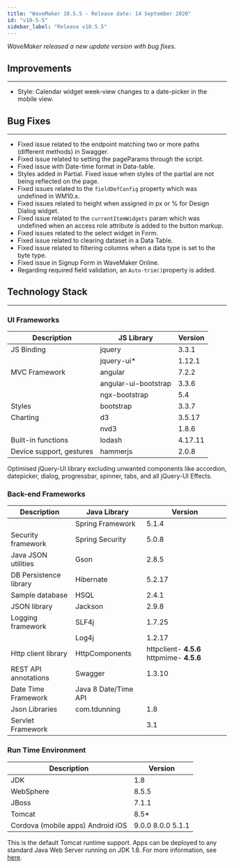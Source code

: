 ```yaml
---
title: "WaveMaker 10.5.5 - Release date: 14 September 2020"
id: "v10-5-5"
sidebar_label: "Release v10.5.5"
---
```

*WaveMaker released a new update version with bug fixes.*

## Improvements

---

- Style: Calendar widget week-view changes to a date-picker in the mobile view.

## Bug Fixes

---

- Fixed issue related to the endpoint matching two or more paths (different methods) in Swagger.
- Fixed issue related to setting the pageParams through the script.
- Fixed issue with Date-time format in Data-table.
- Styles added in Partial. Fixed issue when styles of the partial are not being reflected on the page.
- Fixed issues related to the `fieldDefConfig` property which was undefined in WM10.x.
- Fixed issues related to height when assigned in px or % for Design Dialog widget.
- Fixed issue related to the `currentItemWidgets` param which was undefined when an access role attribute is added to the button markup.
- Fixed issues related to the select widget in Form.
- Fixed issue related to clearing dataset in a Data Table.
- Fixed issue related to filtering columns when a data type is set to the byte type.
- Fixed issue in Signup Form in WaveMaker Online.
- Regarding required field validation, an `Auto-trim()`property is added.


## Technology Stack

---

### UI Frameworks

| Description | JS Library | Version |
| --- | --- | --- |
| JS Binding | jquery | 3.3.1 |
|  | jquery-ui* | 1.12.1 |
| MVC Framework | angular | 7.2.2 |
|  | angular-ui-bootstrap | 3.3.6 |
|  | ngx-bootstrap | 5.4|
| Styles | bootstrap | 3.3.7 |
| Charting | d3 | 3.5.17 |
|  | nvd3 | 1.8.6 |
| Built-in functions | lodash | 4.17.11 |
| Device support, gestures | hammerjs | 2.0.8 |

Optimised jQuery-UI library excluding unwanted components like accordion, datepicker, dialog, progressbar, spinner, tabs, and all jQuery-UI Effects.

### Back-end Frameworks

| Description | Java Library | Version |
| --- | --- | --- |
|  | Spring Framework |5.1.4 |
| Security framework | Spring Security | 5.0.8 |
| Java JSON utilities | Gson |2.8.5 |
| DB Persistence library | Hibernate |5.2.17 |
| Sample database | HSQL |2.4.1 |
| JSON library | Jackson |2.9.8 |
| Logging framework | SLF4j |1.7.25 |
|  | Log4j | 1.2.17 |
| Http client library | HttpComponents |httpclient- **4.5.6**   httpmime- **4.5.6** |
| REST API annotations | Swagger | 1.3.10 |
| Date Time Framework | Java 8 Date/Time API |  |
| Json Libraries | com.tdunning |  1.8 |
| Servlet Framework |  | 3.1 |

### Run Time Environment

| Description | Version |
| --- | --- |
| JDK | 1.8 |
| WebSphere | 8.5.5 |
| JBoss | 7.1.1 |
| Tomcat | 8.5* |
| Cordova (mobile apps)   Android   iOS | 9.0.0   8.0.0    5.1.1 |


This is the default Tomcat runtime support. Apps can be deployed to any standard Java Web Server running on JDK 1.8. For more information, see [here](/learn/app-development/deployment/deployment-web-server).
